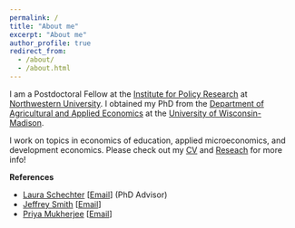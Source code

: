 ```yaml
---
permalink: /
title: "About me"
excerpt: "About me"
author_profile: true
redirect_from: 
  - /about/
  - /about.html
---
```


I am a Postdoctoral Fellow at the [Institute for Policy Research](https://www.ipr.northwestern.edu) at [Northwestern University](https://www.northwestern.edu). I obtained my PhD from the [Department of Agricultural and Applied Economics](https://aae.wisc.edu) at the [University of Wisconsin-Madison](https://www.wisc.edu). 

I work on topics in economics of education, applied microeconomics, and development economics. Please check out my [CV](/_pages/cv.md) and [Reseach](/_pages/research.md) for more info!  

<!--I am a development economist with a focus on the economics of education. Most of my current work is on affirmative action policies in early childhood. For more on my work please see my [research](/_pages/research.md).-->



**References**
  - [Laura Schechter](https://aae.wisc.edu/faculty/lschechter/) [[Email](mailto:lschechter@wisc.edu)] (PhD Advisor)
  - [Jeffrey Smith](https://econ.wisc.edu/staff/smith-jeffrey/) [[Email](mailto:econjeff@ssc.wisc.edu)]
  - [Priya Mukherjee](https://aae.wisc.edu/faculty/pmukherjee7/) [[Email](mailto:priya.mukherjee@wisc.edu)]
